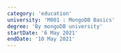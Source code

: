 ```yaml
---
category: 'education'
university: 'M001 : MongoDB Basics'
degree: 'By mongoDB university'
startDate: '6 May 2021'
endDate: '10 May 2021'
---
```



